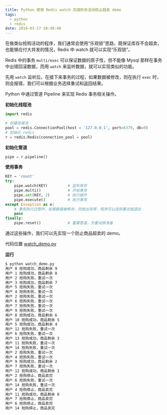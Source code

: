 ```yaml
---
title: Python 使用 Redis watch 完成秒杀活动防止超卖 demo
tags:
  - python
  - redis
date: 2019-03-17 10:49:48
---
```



在做类似抢购活动的程序，我们通常会使用“乐观锁”思路，既保证库存不会超卖，也能够应付大并发的情况，Redis 中 watch 就可以实现“乐观锁”。

<!-- more --><!-- toc -->

Redis 中的事务 `multi/exec` 可以保证数据的原子性，但不能像 Mysql 那样在事务中出错回滚数据，而用 `watch` 来监听数据，就可以实现类似的功能。

先用 `watch` 监听后，在接下来事务的过程，如果数据被修改，则在执行 `exec` 时，则会报错，我们可以根据业务选择重试和返回结果。

Python 中通过管道 Pipeline 来实现 Redis 事务相关操作。

**初始化线程池**

```python
import redis

# 创建连接池
pool = redis.ConnectionPool(host = '127.0.0.1', port=6379, db=0)
# 初始化 redis
r = redis.Redis(connection_pool = pool)
```

**初始化管道**

```python
pipe = r.pipeline()
```

**使用事务**

```python
KEY = 'count'
try:
    pipe.watch(KEY)         # 监听库存
    pipe.multi()            # 开始事务
    pipe.set(KEY, 2)        # 执行操作
    pipe.execute()          # 执行事务
except Exception as e:
    # 事务执行过程中，如果数据被修改，则抛出异常，程序可以选择重试或退出
    pass
finally:
    pipe.reset()            # 重置管道，为重试做准备
```

通过这些操作，我们可以先实现一个防止商品超卖的 demo。

代码位置 [watch_demo.py](https://github.com/wxnacy/study/blob/master/python/redis_demo/watch_demo.py)

**运行**

```bash
$ python watch_demo.py
用户 0 抢购成功，商品剩余 9
用户 1 抢购成功，商品剩余 8
用户 2 抢购失败，重试一次
用户 3 抢购成功，商品剩余 7
用户 5 抢购失败，重试一次
用户 4 抢购失败，重试一次
用户 2 抢购失败，重试一次
用户 6 抢购失败，重试一次
用户 7 抢购失败，重试一次
用户 9 抢购失败，重试一次
用户 8 抢购成功，商品剩余 6
用户 10 抢购成功，商品剩余 5
用户 5 抢购成功，商品剩余 4
用户 12 抢购失败，重试一次
用户 6 抢购失败，重试一次
用户 13 抢购成功，商品剩余 3
用户 11 抢购失败，重试一次
用户 14 抢购失败，重试一次
用户 2 抢购失败，重试一次
用户 4 抢购失败，重试一次
用户 9 抢购成功，商品剩余 2
用户 7 抢购失败，重试一次
用户 12 抢购成功，商品剩余 1
用户 2 抢购停止，商品卖完
用户 6 抢购失败，重试一次
用户 14 抢购失败，重试一次
用户 4 抢购停止，商品卖完
用户 11 抢购成功，商品剩余 0
用户 7 抢购停止，商品卖完
用户 6 抢购停止，商品卖完
用户 14 抢购停止，商品卖完
```
